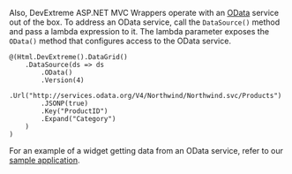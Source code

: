 Also, DevExtreme ASP.NET MVC Wrappers operate with an [OData](https://www.odata.org) service out of the box. To address an OData service, call the `DataSource()` method and pass a lambda expression to it. The lambda parameter exposes the `OData()` method that configures access to the OData service.

    @(Html.DevExtreme().DataGrid()
        .DataSource(ds => ds
            .OData()
            .Version(4)
            .Url("http://services.odata.org/V4/Northwind/Northwind.svc/Products")
            .JSONP(true)
            .Key("ProductID")
            .Expand("Category")
        )
    )

For an example of a widget getting data from an OData service, refer to our [sample application](/concepts/35%20ASP.NET%20MVC%20Wrappers/10%20Overview/20%20Sample%20Application.md '/Documentation/Guide/ASP.NET_MVC_Wrappers/Overview/#Sample_Application').
